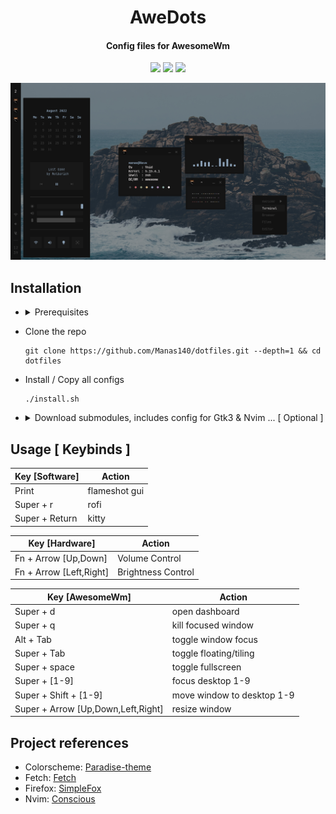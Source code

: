 <h1 align="center">AweDots</h1>
<h4 align="center">Config files for AwesomeWm</h4>

<p align="center">
  <a href="https://github.com/Manas140/dotfiles/stargazers"><img src="https://img.shields.io/github/stars/Manas140/dotfiles?colorA=151515&colorB=8C977D&style=for-the-badge&logo=starship"></a>
  <a href="https://github.com/Manas140/dotfiles/issues"><img src="https://img.shields.io/github/issues/Manas140/dotfiles?colorA=151515&colorB=B66467&style=for-the-badge&logo=bugatti"></a>
  <a href="https://github.com/Manas140/dotfiles/network/members"><img src="https://img.shields.io/github/forks/Manas140/dotfiles?colorA=151515&colorB=8DA3B9&style=for-the-badge&logo=github"></a>
</p>

<p align="center">
  <img src="preview.png">
</p>

## Installation

- <details><summary>Prerequisites</summary>
  > Must have, just to make sure everything works properly
  
    ```
    alsa-plugins-pulseaudio awesome flameshot kitty pulseaudio redshift rofi xbacklight xsettingsd zsh
    ```
  
  > Suggested, makes everything feel complete

    ```
    alacritty bash firefox htop lf lite-xl mpv nvim zathura
    ```

</details>

- Clone the repo

  ```
  git clone https://github.com/Manas140/dotfiles.git --depth=1 && cd dotfiles
  ```

- Install / Copy all configs

  ```
  ./install.sh 
  ```

- <details><summary>Download submodules, includes config for Gtk3 & Nvim ... [ Optional ]</summary>

  ```
  git submodules init
  git submodules update
  ```
  
  > Once Done, 
  
  > - Follow Gtk3 installation over [here](https://github.com/paradise-theme/gtk).
  
  > - Follow Nvim installation over [here](https://github.com/manas140/conscious).

</details>

## Usage [ Keybinds ] 
| Key [Software]                       | Action                     |
| -----                                | -----                      |
| Print                                | flameshot gui              |
| Super + r                            | rofi                       |
| Super + Return                       | kitty                      |

| Key [Hardware]                       | Action                     |
| -----                                | -----                      |
| Fn + Arrow [Up,Down]                 | Volume Control             |
| Fn + Arrow [Left,Right]              | Brightness Control         |

| Key [AwesomeWm]                      | Action                     |
| -----                                | -----                      |
| Super + d                            | open dashboard             |
| Super + q                            | kill focused window        |
| Alt + Tab                            | toggle window focus        |
| Super + Tab                          | toggle floating/tiling     |
| Super + space                        | toggle fullscreen          |
| Super + [1-9]                        | focus desktop 1-9          |
| Super + Shift + [1-9]                | move window to desktop 1-9 |
| Super + Arrow [Up,Down,Left,Right]   | resize window              |

## Project references
  - Colorscheme: [Paradise-theme](https://github.com/paradise-theme)
  - Fetch: [Fetch](https://github.com/manas140/fetch)
  - Firefox: [SimpleFox](https://github.com/migueravila/SimpleFox)
  - Nvim: [Conscious](https://github.com/manas140/conscious)
